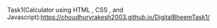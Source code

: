 Task1(Calculator using HTML , CSS , and Javascript):https://choudhuryrakesh2003.github.io/DigitalBheemTask1/
